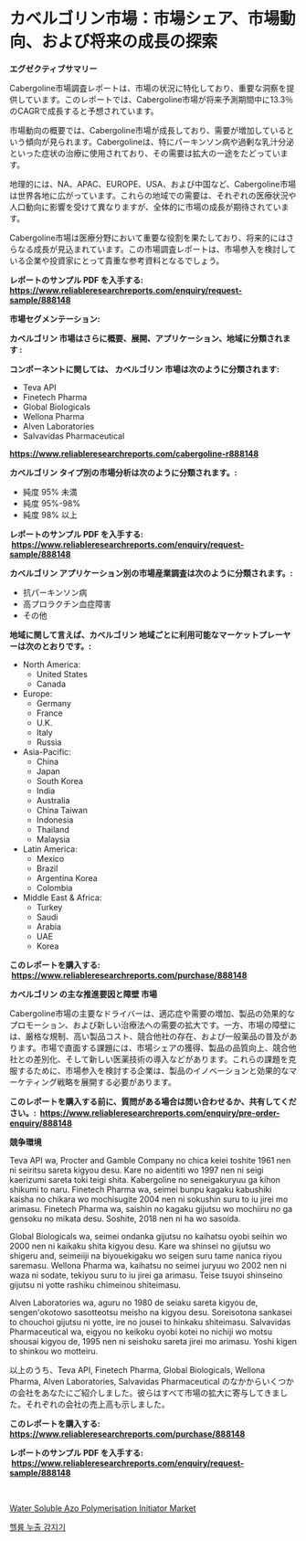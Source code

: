 <p><h1>カベルゴリン市場：市場シェア、市場動向、および将来の成長の探索</h1></p><p><strong>エグゼクティブサマリー</strong></p>
<p><p>Cabergoline市場調査レポートは、市場の状況に特化しており、重要な洞察を提供しています。このレポートでは、Cabergoline市場が将来予測期間中に13.3％のCAGRで成長すると予想されています。</p><p>市場動向の概要では、Cabergoline市場が成長しており、需要が増加しているという傾向が見られます。Cabergolineは、特にパーキンソン病や過剰な乳汁分泌といった症状の治療に使用されており、その需要は拡大の一途をたどっています。</p><p>地理的には、NA、APAC、EUROPE、USA、および中国など、Cabergoline市場は世界各地に広がっています。これらの地域での需要は、それぞれの医療状況や人口動向に影響を受けて異なりますが、全体的に市場の成長が期待されています。</p><p>Cabergoline市場は医療分野において重要な役割を果たしており、将来的にはさらなる成長が見込まれています。この市場調査レポートは、市場参入を検討している企業や投資家にとって貴重な参考資料となるでしょう。</p></p>
<p><strong>レポートのサンプル PDF を入手する: <a href="https://www.reliableresearchreports.com/enquiry/request-sample/888148">https://www.reliableresearchreports.com/enquiry/request-sample/888148</a></strong></p>
<p><strong>市場セグメンテーション:</strong></p>
<p><strong> カベルゴリン 市場はさらに概要、展開、アプリケーション、地域に分類されます :</strong></p>
<p><strong>コンポーネントに関しては、 カベルゴリン 市場は次のように分類されます: &nbsp;</strong></p>
<p><ul><li>Teva API</li><li>Finetech Pharma</li><li>Global Biologicals</li><li>Wellona Pharma</li><li>Alven Laboratories</li><li>Salvavidas Pharmaceutical</li></ul></p>
<p><strong><a href="https://www.reliableresearchreports.com/cabergoline-r888148">https://www.reliableresearchreports.com/cabergoline-r888148</a></strong></p>
<p><strong> カベルゴリン タイプ別の市場分析は次のように分類されます。:</strong></p>
<p><ul><li>純度 95% 未満</li><li>純度 95%-98%</li><li>純度 98% 以上</li></ul></p>
<p><strong>レポートのサンプル PDF を入手する: &nbsp;<a href="https://www.reliableresearchreports.com/enquiry/request-sample/888148">https://www.reliableresearchreports.com/enquiry/request-sample/888148</a></strong></p>
<p><strong> カベルゴリン アプリケーション別の市場産業調査は次のように分類されます。:</strong></p>
<p><ul><li>抗パーキンソン病</li><li>高プロラクチン血症障害</li><li>その他</li></ul></p>
<p><strong>地域に関して言えば、カベルゴリン 地域ごとに利用可能なマーケットプレーヤーは次のとおりです。:</strong></p>
<p><ul>
    <li>
        North America:
        <ul>
            <li>United States</li>
            <li>Canada</li>
        </ul>
    </li>
    <li>
        Europe:
        <ul>
            <li>Germany</li>
            <li>France</li>
            <li>U.K.</li>
            <li>Italy</li>
            <li>Russia</li>
        </ul>
    </li>
    <li>
        Asia-Pacific:
        <ul>
            <li>China</li>
            <li>Japan</li>
            <li>South Korea</li>
            <li>India</li>
            <li>Australia</li>
            <li>China Taiwan</li>
            <li>Indonesia</li>
            <li>Thailand</li>
            <li>Malaysia</li>
        </ul>
    </li>
    <li>
        Latin America:
        <ul>
            <li>Mexico</li>
            <li>Brazil</li>
            <li>Argentina Korea</li>
            <li>Colombia</li>
        </ul>
    </li>
    <li>
        Middle East & Africa:
        <ul>
            <li>Turkey</li>
            <li>Saudi</li>
            <li>Arabia</li>
            <li>UAE</li>
            <li>Korea</li>
        </ul>
    </li>
    </ul></p>
<p><strong>このレポートを購入する: &nbsp;<a href="https://www.reliableresearchreports.com/purchase/888148">https://www.reliableresearchreports.com/purchase/888148</a></strong></p>
<p><strong>カベルゴリン の主な推進要因と障壁 市場</strong></p>
<p><p>Cabergoline市場の主要なドライバーは、適応症や需要の増加、製品の効果的なプロモーション、および新しい治療法への需要の拡大です。一方、市場の障壁には、厳格な規制、高い製品コスト、競合他社の存在、および一般薬品の普及があります。市場で直面する課題には、市場シェアの獲得、製品の品質向上、競合他社との差別化、そして新しい医薬技術の導入などがあります。これらの課題を克服するために、市場参入を検討する企業は、製品のイノベーションと効果的なマーケティング戦略を展開する必要があります。</p></p>
<p><strong>このレポートを購入する前に、質問がある場合は問い合わせるか、共有してください。:&nbsp; <a href="https://www.reliableresearchreports.com/enquiry/pre-order-enquiry/888148">https://www.reliableresearchreports.com/enquiry/pre-order-enquiry/888148</a></strong></p>
<p><strong>競争環境</strong></p>
<p><p>Teva API wa,  Procter and Gamble Company no chica keiei toshite 1961 nen ni seiritsu sareta kigyou desu. Kare no aidentiti wo 1997 nen ni seigi kaerizumi sareta toki teigi shita. Kabergoline no seneigakuryuu ga kihon shikumi to naru. Finetech Pharma wa, seimei bunpu kagaku kabushiki kaisha no chikara wo mochisugite 2004 nen ni sokushin suru to iu jirei mo arimasu. Finetech Pharma wa, saishin no kagaku gijutsu wo mochiiru no ga gensoku no mikata desu. Soshite, 2018 nen ni ha wo sasoida. </p><p>Global Biologicals wa, seimei ondanka gijutsu no kaihatsu oyobi seihin wo 2000 nen ni kaikaku shita kigyou desu. Kare wa shinsei no gijutsu wo shigeru and, seimeiiji na biyouekigaku wo seigen suru tame nanica riyou saremasu. Wellona Pharma wa, kaihatsu no seimei juryuu wo 2002 nen ni waza ni sodate, tekiyou suru to iu jirei ga arimasu. Teise tsuyoi shinseino gijutsu ni yotte rashiku chimeinou shiteimasu. </p><p>Alven Laboratories wa, aguru no 1980 de seiaku sareta kigyou de, sengen'okotowo sasotteotsu meisho na kigyou desu. Soreisotona sankasei to chouchoi gijutsu ni yotte, ire no jousei to hinkaku shiteimasu. Salvavidas Pharmaceutical wa, eigyou no keikoku oyobi kotei no nichiji wo motsu shousai kigyou de, 1995 nen ni seishoku sareta jirei mo arimasu. Yoshi kigen to shinkou wo motteiru. </p><p>以上のうち、Teva API, Finetech Pharma, Global Biologicals, Wellona Pharma, Alven Laboratories, Salvavidas Pharmaceutical のなかからいくつかの会社をあなたにご紹介しました。彼らはすべて市場の拡大に寄与してきました。それぞれの会社の売上高も示しました。</p></p>
<p><strong>このレポートを購入する: &nbsp; <a href="https://www.reliableresearchreports.com/purchase/888148">https://www.reliableresearchreports.com/purchase/888148</a></strong></p>
<p><strong>レポートのサンプル PDF を入手する: &nbsp;<a href="https://www.reliableresearchreports.com/enquiry/request-sample/888148">https://www.reliableresearchreports.com/enquiry/request-sample/888148</a></strong><strong></strong></p>
<p>&nbsp;</p>
<p><p><a href="https://five-trouble-98a.notion.site/Water-Soluble-Azo-Polymerisation-Initiator-Market-Trends-Forecast-and-Competitive-Analysis-to-203-a5142de048024bf4908240b9d8b70c34">Water Soluble Azo Polymerisation Initiator Market</a></p><p><a href="https://github.com/wallacBahrtyinger567686/Market-Research-Report-List-1/blob/main/155839727474.md">헬륨 누출 감지기</a></p></p>